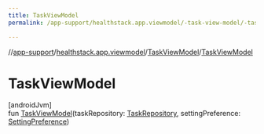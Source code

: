 ```yaml
---
title: TaskViewModel
permalink: /app-support/healthstack.app.viewmodel/-task-view-model/-task-view-model.html

---
```

//[app-support](../../../index.html)/[healthstack.app.viewmodel](../index.html)/[TaskViewModel](index.html)/[TaskViewModel](-task-view-model.html)



# TaskViewModel



[androidJvm]\
fun [TaskViewModel](-task-view-model.html)(taskRepository: [TaskRepository](../../healthstack.app.task.repository/-task-repository/index.html), settingPreference: [SettingPreference](../../healthstack.app.pref/-setting-preference/index.html))




